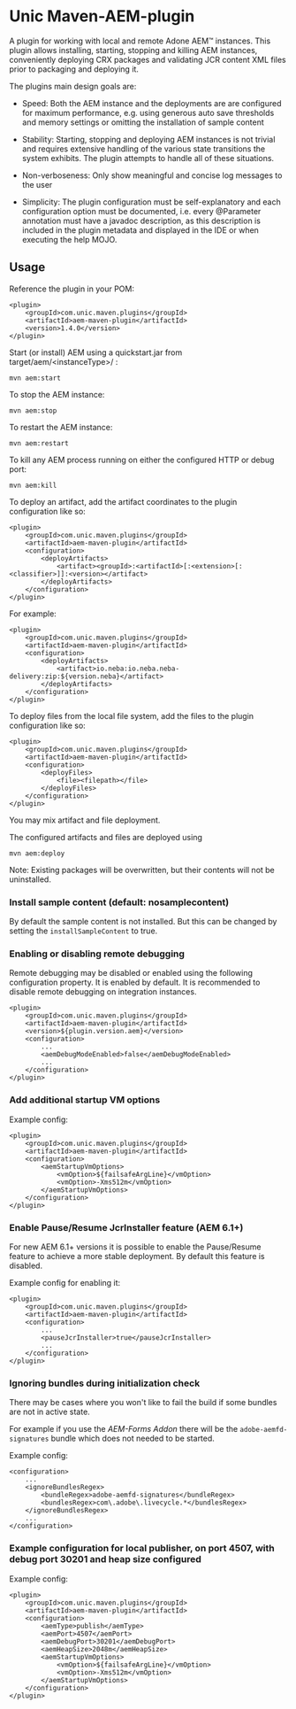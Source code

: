 # Unic Maven-AEM-plugin
A plugin for working with local and remote Adone AEM&trade; instances. This plugin allows installing, starting, stopping and killing AEM instances,
conveniently deploying CRX packages and validating JCR content XML files prior to packaging and deploying it.

The plugins main design goals are:

* Speed: Both the AEM instance and the deployments are are configured for maximum performance, e.g. using generous auto save thresholds and memory settings
   or omitting the installation of sample content

* Stability: Starting, stopping and deploying AEM instances is not trivial and requires extensive handling
  of the various state transitions the system exhibits. The plugin attempts to handle all of these situations. 

* Non-verboseness: Only show meaningful and concise log messages to the user

* Simplicity: The plugin configuration must be self-explanatory and each configuration option must be documented, i.e. every @Parameter annotation
  must have a javadoc description, as this description is included in the plugin metadata and displayed in the IDE or when executing the help MOJO.

## Usage
Reference the plugin in your POM:

    <plugin>
        <groupId>com.unic.maven.plugins</groupId>
        <artifactId>aem-maven-plugin</artifactId>
        <version>1.4.0</version>
    </plugin>
    
Start (or install) AEM using a quickstart.jar from target/aem/&lt;instanceType&gt;/ :

    mvn aem:start
    
To stop the AEM instance:

    mvn aem:stop

To restart the AEM instance:

    mvn aem:restart

To kill any AEM process running on either the configured HTTP or debug port:

    mvn aem:kill
    
To deploy an artifact, add the artifact coordinates to the plugin configuration like so:

    <plugin>
        <groupId>com.unic.maven.plugins</groupId>
        <artifactId>aem-maven-plugin</artifactId>
        <configuration>
            <deployArtifacts>
                <artifact><groupId>:<artifactId>[:<extension>[:<classifier>]]:<version></artifact>
            </deployArtifacts>
        </configuration>
    </plugin>
    
For example:

    <plugin>
        <groupId>com.unic.maven.plugins</groupId>
        <artifactId>aem-maven-plugin</artifactId>
        <configuration>
            <deployArtifacts>
                <artifact>io.neba:io.neba.neba-delivery:zip:${version.neba}</artifact>
            </deployArtifacts>
        </configuration>
    </plugin>

    
To deploy files from the local file system, add the files to the plugin configuration like so:

    <plugin>
        <groupId>com.unic.maven.plugins</groupId>
        <artifactId>aem-maven-plugin</artifactId>
        <configuration>
            <deployFiles>
                <file><filepath></file>
            </deployFiles>
        </configuration>
    </plugin>

You may mix artifact and file deployment. 

The configured artifacts and files are deployed using

    mvn aem:deploy
    
Note: Existing packages will be overwritten, but their contents will not be uninstalled.


### Install sample content (default: nosamplecontent)

By default the sample content is not installed. But this can be changed by setting the `installSampleContent` to true.


### Enabling or disabling remote debugging

Remote debugging may be disabled or enabled using the following configuration property. It is enabled by default. It is recommended to disable remote
debugging on integration instances.

	<plugin>
        <groupId>com.unic.maven.plugins</groupId>
        <artifactId>aem-maven-plugin</artifactId>
		<version>${plugin.version.aem}</version>
		<configuration>
			...
			<aemDebugModeEnabled>false</aemDebugModeEnabled>
			...
		</configuration>
	</plugin>


### Add additional startup VM options

Example config:

    <plugin>
        <groupId>com.unic.maven.plugins</groupId>
        <artifactId>aem-maven-plugin</artifactId>
        <configuration>
            <aemStartupVmOptions>
                <vmOption>${failsafeArgLine}</vmOption>
                <vmOption>-Xms512m</vmOption>
            </aemStartupVmOptions>
        </configuration>
    </plugin>


### Enable Pause/Resume JcrInstaller feature (AEM 6.1+)

For new AEM 6.1+ versions it is possible to enable the Pause/Resume feature to achieve a more stable deployment.
By default this feature is disabled.

Example config for enabling it:

    <plugin>
        <groupId>com.unic.maven.plugins</groupId>
        <artifactId>aem-maven-plugin</artifactId>
        <configuration>
            ...
            <pauseJcrInstaller>true</pauseJcrInstaller>
            ...
        </configuration>
    </plugin>


### Ignoring bundles during initialization check

There may be cases where you won't like to fail the build if some bundles are not in active state.

For example if you use the _AEM-Forms Addon_ there will be the `adobe-aemfd-signatures` bundle which does not needed to be started.

Example config:

    <configuration>
        ...
        <ignoreBundlesRegex>
            <bundleRegex>adobe-aemfd-signatures</bundleRegex>
            <bundlesRegex>com\.adobe\.livecycle.*</bundlesRegex>
        </ignoreBundlesRegex>
        ...
    </configuration>


### Example configuration for local publisher, on port 4507, with debug port 30201 and heap size configured

Example config:

    <plugin>
        <groupId>com.unic.maven.plugins</groupId>
        <artifactId>aem-maven-plugin</artifactId>
        <configuration>
            <aemType>publish</aemType>
            <aemPort>4507</aemPort>
            <aemDebugPort>30201</aemDebugPort>
            <aemHeapSize>2048m</aemHeapSize>
            <aemStartupVmOptions>
                <vmOption>${failsafeArgLine}</vmOption>
                <vmOption>-Xms512m</vmOption>
            </aemStartupVmOptions>
        </configuration>
    </plugin>


